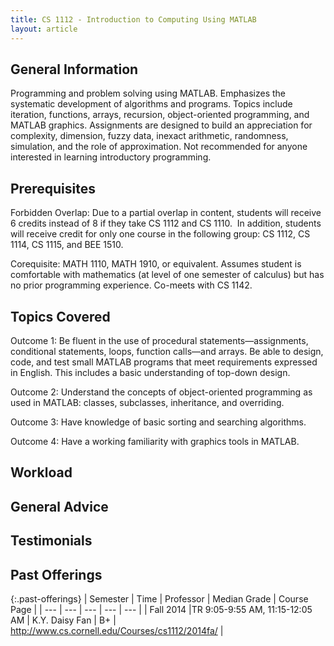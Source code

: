 ```yaml
---
title: CS 1112 - Introduction to Computing Using MATLAB
layout: article
---
```


## General Information

Programming and problem solving using MATLAB. Emphasizes the systematic development of algorithms and programs. Topics include iteration, functions, arrays, recursion, object-oriented programming, and MATLAB graphics. Assignments are designed to build an appreciation for complexity, dimension, fuzzy data, inexact arithmetic, randomness, simulation, and the role of approximation.  Not recommended for anyone interested in learning introductory programming. 

## Prerequisites

Forbidden Overlap: Due to a partial overlap in content, students will receive 6 credits instead of 8 if they take CS 1112 and CS 1110.  In addition, students will receive credit for only one course in the following group: CS 1112, CS 1114, CS 1115, and BEE 1510.

Corequisite: MATH 1110, MATH 1910, or equivalent. Assumes student is comfortable with mathematics (at level of one semester of calculus) but has no prior programming experience. Co-meets with CS 1142.

## Topics Covered

Outcome 1: Be fluent in the use of procedural statements—assignments, conditional statements, loops, function calls—and arrays. Be able to design, code, and test small MATLAB programs that meet requirements expressed in English. This includes a basic understanding of top-down design.

Outcome 2: Understand the concepts of object-oriented programming as used in MATLAB: classes, subclasses, inheritance, and overriding.

Outcome 3: Have knowledge of basic sorting and searching algorithms.

Outcome 4: Have a working familiarity with graphics tools in MATLAB.

## Workload

## General Advice

## Testimonials

## Past Offerings

{:.past-offerings}
| Semester | Time | Professor | Median Grade | Course Page |
| --- | --- | --- | --- | --- |
| Fall 2014 |TR 9:05-9:55 AM, 11:15-12:05 AM | K.Y. Daisy Fan | B+ | http://www.cs.cornell.edu/Courses/cs1112/2014fa/ |
